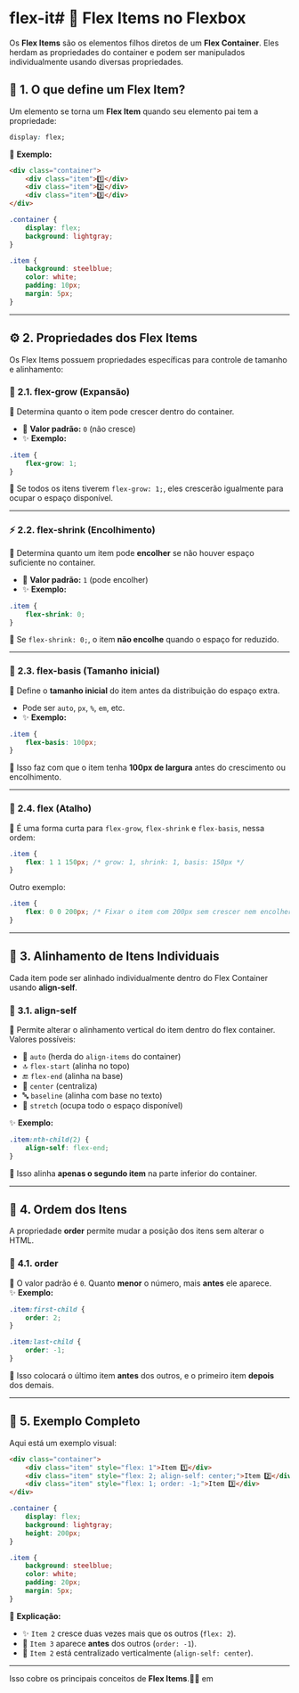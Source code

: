 # flex-it# 🎯 **Flex Items no Flexbox**

Os **Flex Items** são os elementos filhos diretos de um **Flex Container**. Eles herdam as propriedades do container e podem ser manipulados individualmente usando diversas propriedades.  

## 📌 **1. O que define um Flex Item?**  
Um elemento se torna um **Flex Item** quando seu elemento pai tem a propriedade:  
```css
display: flex;
```
📌 **Exemplo:**  
```html
<div class="container">
    <div class="item">1️⃣</div>
    <div class="item">2️⃣</div>
    <div class="item">3️⃣</div>
</div>
```
```css
.container {
    display: flex;
    background: lightgray;
}

.item {
    background: steelblue;
    color: white;
    padding: 10px;
    margin: 5px;
}
```

---

## ⚙️ **2. Propriedades dos Flex Items**

Os Flex Items possuem propriedades específicas para controle de tamanho e alinhamento:

### 🚀 **2.1. flex-grow** (Expansão)  
📌 Determina quanto o item pode crescer dentro do container.  
- 🔹 **Valor padrão:** `0` (não cresce)  
- ✨ **Exemplo:**
```css
.item {
    flex-grow: 1;
}
```
📌 Se todos os itens tiverem `flex-grow: 1;`, eles crescerão igualmente para ocupar o espaço disponível.

---

### ⚡ **2.2. flex-shrink** (Encolhimento)  
📌 Determina quanto um item pode **encolher** se não houver espaço suficiente no container.  
- 🔹 **Valor padrão:** `1` (pode encolher)  
- ✨ **Exemplo:**  
```css
.item {
    flex-shrink: 0;
}
```
📌 Se `flex-shrink: 0;`, o item **não encolhe** quando o espaço for reduzido.

---

### 📏 **2.3. flex-basis** (Tamanho inicial)  
📌 Define o **tamanho inicial** do item antes da distribuição do espaço extra.  
- Pode ser `auto`, `px`, `%`, `em`, etc.  
- ✨ **Exemplo:**  
```css
.item {
    flex-basis: 100px;
}
```
📌 Isso faz com que o item tenha **100px de largura** antes do crescimento ou encolhimento.

---

### 🎯 **2.4. flex** (Atalho)  
📌 É uma forma curta para `flex-grow`, `flex-shrink` e `flex-basis`, nessa ordem:  
```css
.item {
    flex: 1 1 150px; /* grow: 1, shrink: 1, basis: 150px */
}
```
Outro exemplo:  
```css
.item {
    flex: 0 0 200px; /* Fixar o item com 200px sem crescer nem encolher */
}
```

---

## 🎯 **3. Alinhamento de Itens Individuais**

Cada item pode ser alinhado individualmente dentro do Flex Container usando **align-self**.

### 🎯 **3.1. align-self**
📌 Permite alterar o alinhamento vertical do item dentro do flex container.  
Valores possíveis:  
- 🎯 `auto` (herda do `align-items` do container)  
- 🔝 `flex-start` (alinha no topo)  
- 🔚 `flex-end` (alinha na base)  
- 🎯 `center` (centraliza)  
- 🔤 `baseline` (alinha com base no texto)  
- 📏 `stretch` (ocupa todo o espaço disponível)  

✨ **Exemplo:**  
```css
.item:nth-child(2) {
    align-self: flex-end;
}
```
📌 Isso alinha **apenas o segundo item** na parte inferior do container.

---

## 🔄 **4. Ordem dos Itens**

A propriedade **order** permite mudar a posição dos itens sem alterar o HTML.

### 🔄 **4.1. order**
📌 O valor padrão é `0`. Quanto **menor** o número, mais **antes** ele aparece.  
✨ **Exemplo:**  
```css
.item:first-child {
    order: 2;
}

.item:last-child {
    order: -1;
}
```
📌 Isso colocará o último item **antes** dos outros, e o primeiro item **depois** dos demais.

---

## 🎨 **5. Exemplo Completo**  
Aqui está um exemplo visual:  
```html
<div class="container">
    <div class="item" style="flex: 1">Item 1️⃣</div>
    <div class="item" style="flex: 2; align-self: center;">Item 2️⃣</div>
    <div class="item" style="flex: 1; order: -1;">Item 3️⃣</div>
</div>
```
```css
.container {
    display: flex;
    background: lightgray;
    height: 200px;
}

.item {
    background: steelblue;
    color: white;
    padding: 20px;
    margin: 5px;
}
```
📌 **Explicação:**  
- ✨ `Item 2` cresce duas vezes mais que os outros (`flex: 2`).  
- 🔄 `Item 3` aparece **antes** dos outros (`order: -1`).  
- 🎯 `Item 2` está centralizado verticalmente (`align-self: center`).  

---

Isso cobre os principais conceitos de **Flex Items**.🚀🔥
em
